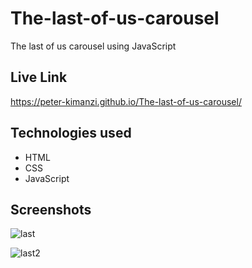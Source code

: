 # The-last-of-us-carousel

The last of us carousel using JavaScript

## Live Link

https://peter-kimanzi.github.io/The-last-of-us-carousel/
## Technologies used

* HTML
* CSS
* JavaScript


## Screenshots

![last](https://github.com/peter-kimanzi/The-last-of-us-carousel/assets/71552773/abd670b9-c4f5-4379-87a0-1373e8ddb5f4)

![last2](https://github.com/peter-kimanzi/The-last-of-us-carousel/assets/71552773/2b820308-80e7-4a8e-91fe-2522972ad75f)

